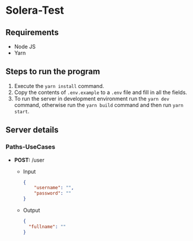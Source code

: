 # Solera-Test

## Requirements

- Node JS
- Yarn

## Steps to run the program

1. Execute the `yarn install` command.
2. Copy the contents of `.env.example` to a `.env` file and fill in all the fields.
3. To run the server in development environment run the `yarn dev` command, otherwise run the `yarn build` command and then run `yarn start`.

## Server details

### Paths-UseCases

- **POST:** /user

  - Input

    ```json
    {
    	"username": "",
    	"password": ""
    }
    ```
  
  - Output
  
    ```json
    {
      "fullname": ""
    }
    ```
